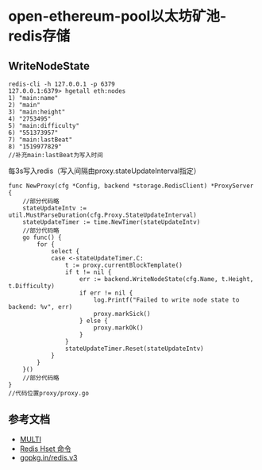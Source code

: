 # open-ethereum-pool以太坊矿池-redis存储

## WriteNodeState

```
redis-cli -h 127.0.0.1 -p 6379
127.0.0.1:6379> hgetall eth:nodes
1) "main:name"
2) "main"
3) "main:height"
4) "2753495"
5) "main:difficulty"
6) "551373957"
7) "main:lastBeat"
8) "1519977829"
//补充main:lastBeat为写入时间
```

每3s写入redis（写入间隔由proxy.stateUpdateInterval指定）

```
func NewProxy(cfg *Config, backend *storage.RedisClient) *ProxyServer {
	//部分代码略
	stateUpdateIntv := util.MustParseDuration(cfg.Proxy.StateUpdateInterval)
	stateUpdateTimer := time.NewTimer(stateUpdateIntv)
	//部分代码略
	go func() {
		for {
			select {
			case <-stateUpdateTimer.C:
				t := proxy.currentBlockTemplate()
				if t != nil {
					err := backend.WriteNodeState(cfg.Name, t.Height, t.Difficulty)
					if err != nil {
						log.Printf("Failed to write node state to backend: %v", err)
						proxy.markSick()
					} else {
						proxy.markOk()
					}
				}
				stateUpdateTimer.Reset(stateUpdateIntv)
			}
		}
	}()
	//部分代码略
}
//代码位置proxy/proxy.go
```

## 

## 参考文档

* [MULTI](http://redisdoc.com/transaction/multi.html)
* [Redis Hset 命令](http://www.runoob.com/redis/hashes-hset.html)
* [gopkg.in/redis.v3](https://godoc.org/gopkg.in/redis.v3)